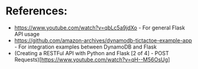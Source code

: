 # References:

- https://www.youtube.com/watch?v=qbLc5a9jdXo - For general Flask API usage
- https://github.com/amazon-archives/dynamodb-tictactoe-example-app - For integration examples between DynamoDB and Flask
- (Creating a RESTFul API with Python and Flask [2 of 4] - POST Requests)[https://www.youtube.com/watch?v=qH--M56OsUg]

